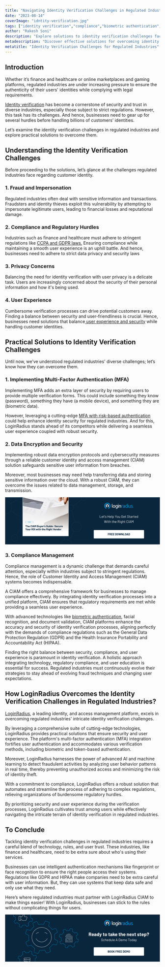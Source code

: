 ```yaml
---
title: "Navigating Identity Verification Challenges in Regulated Industries: 7 Effective Solutions"
date: "2023-08-14"
coverImage: "idntity-verification.jpg"
tags: ["identity verification","compliance","biometric authentication","cx"]
author: "Rakesh Soni"
description: "Explore solutions to identity verification challenges faced by regulated industries. From fraud prevention and compliance management to user experience enhancement, learn how the LoginRadius CIAM platform leverages cutting-edge technologies to navigate the intricate terrain of identity verification while ensuring security and trust."
metadescription: "Discover effective solutions for overcoming identity verification challenges in regulated industries. Learn how a robust CIAM can help regulated industries."
metatitle: "Identity Verification Challenges for Regulated Industries"
---
```

## Introduction

Whether it’s finance and healthcare or online marketplaces and gaming platforms, regulated industries are under increasing pressure to ensure the authenticity of their users' identities while complying with legal requirements. 

[Identity verification](https://www.loginradius.com/blog/identity/what-is-identity-verification/) has become a cornerstone of security and trust in diverse industries, especially those subject to strict regulations. However, this task has its challenges. And hence, businesses need to gear up for several hurdles before handling billions of customers’ identities. 

Let’s examine the identity verification challenges in regulated industries and explore practical solutions to overcome them.

## Understanding the Identity Verification Challenges

Before proceeding to the solutions, let’s glance at the challenges regulated industries face regarding customer identity. 

### 1. Fraud and Impersonation

Regulated industries often deal with sensitive information and transactions. Fraudsters and identity thieves exploit this vulnerability by attempting to impersonate legitimate users, leading to financial losses and reputational damage.

### 2. Compliance and Regulatory Hurdles

Industries such as finance and healthcare must adhere to stringent regulations like [CCPA and GDPR laws.](https://www.loginradius.com/gdpr-and-privacy/) Ensuring compliance while maintaining a smooth user experience is an uphill battle. And hence, businesses need to adhere to strict data privacy and security laws 

### 3. Privacy Concerns

Balancing the need for identity verification with user privacy is a delicate task. Users are increasingly concerned about the security of their personal information and how it's being used.

### 4. User Experience

Cumbersome verification processes can drive potential customers away. Finding a balance between security and user-friendliness is crucial. Hence, businesses need solutions that balance[ user experience and security](https://www.loginradius.com/blog/identity/balancing-security-cx/) while handling customer identities. 

## Practical Solutions to Identity Verification Challenges

Until now, we’ve understood regulated industries' diverse challenges; let’s know how they can overcome them. 

### 1. Implementing Multi-Factor Authentication (MFA)

Implementing MFA adds an extra layer of security by requiring users to provide multiple verification forms. This could include something they know (password), something they have (a mobile device), and something they are (biometric data).

However, leveraging a cutting-edge [MFA with risk-based authentication](https://www.loginradius.com/blog/engineering/risk-based-authentication/) could help enhance identity security for regulated industries. And for this, LoginRadius stands ahead of its competitors while delivering a seamless user experience coupled with robust security. 

### 2. Data Encryption and Security

Implementing robust data encryption protocols and cybersecurity measures through a reliable customer identity and access management (CIAM) solution safeguards sensitive user information from breaches. 

Moreover, most businesses may need help transferring data and storing sensitive information over the cloud. With a robust CIAM, they can overcome the issues related to data management, storage, and transmission. 

[![GD-ciam](GD-ciam.png)](loginradius.com/resource/ciam-buyers-guide-to-secure-your-roi)

### 3. Compliance Management 

Compliance management is a dynamic challenge that demands careful attention, especially within industries subject to stringent regulations. Hence, the role of Customer Identity and Access Management (CIAM) systems becomes indispensable. 

A CIAM offers a comprehensive framework for businesses to manage compliance effectively. By integrating identity verification processes into a unified platform, CIAM ensures that regulatory requirements are met while providing a seamless user experience.

With advanced technologies like [biometric authentication](https://www.loginradius.com/blog/identity/what-is-mob-biometric-authentication/), facial recognition, and document validation, CIAM platforms enhance the accuracy and security of identity verification processes, aligning perfectly with the demands of compliance regulations such as the General Data Protection Regulation (GDPR) and the Health Insurance Portability and Accountability Act (HIPAA).

Finding the right balance between security, compliance, and user experience is paramount in identity verification. A holistic approach integrating technology, regulatory compliance, and user education is essential for success. Regulated industries must continuously evolve their strategies to stay ahead of evolving fraud techniques and changing user expectations.

## How LoginRadius Overcomes the Identity Verification Challenges in Regulated Industries?

[LoginRadius](https://www.loginradius.com/), a leading identity, and access management platform, excels in overcoming regulated industries' intricate identity verification challenges. 

By leveraging a comprehensive suite of cutting-edge technologies, LoginRadius provides practical solutions that ensure security and user experience. The platform's multi-factor authentication (MFA) integration fortifies user authentication and accommodates various verification methods, including biometric and token-based authentication.

Moreover, LoginRadius harnesses the power of advanced AI and machine learning to detect fraudulent activities by analyzing user behavior patterns in real time, thereby preventing unauthorized access and minimizing the risk of identity theft. 

With a commitment to compliance, LoginRadius offers a robust solution that automates and streamline the process of adhering to complex regulations, relieving organizations of burdensome regulatory hurdles. 

By prioritizing security and user experience during the verification processes, LoginRadius cultivates trust among users while effectively navigating the intricate terrain of identity verification in regulated industries.

## To Conclude

Tackling identity verification challenges in regulated industries requires a careful blend of technology, rules, and user trust. These industries, like finance and healthcare, need to be extra sure about who's using their services. 

Businesses can use intelligent authentication mechanisms like fingerprint or face recognition to ensure the right people access their systems. Regulations like GDPR and HIPAA make companies need to be extra careful with user information. But, they can use systems that keep data safe and only use what they need.

Here’s where regulated industries must partner with LoginRadius CIAM to make things easier!  With LoginRadius, businesses can stick to the rules without complicating things for users.

[![book-a-free-demo-loginradius](../../assets/book-a-demo-loginradius.png)](https://www.loginradius.com/book-a-demo/)